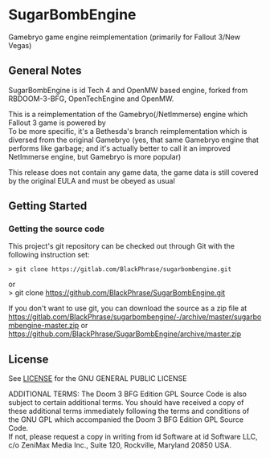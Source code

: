 # SugarBombEngine

Gamebryo game engine reimplementation (primarily for Fallout 3/New Vegas)

## General Notes

SugarBombEngine is id Tech 4 and OpenMW based engine, forked from RBDOOM-3-BFG, OpenTechEngine and OpenMW.

This is a reimplementation of the Gamebryo(/NetImmerse) engine which Fallout 3 game is powered by  
To be more specific, it's a Bethesda's branch reimplementation which is diversed from the original Gamebryo 
(yes, that same Gamebryo engine that performs like garbage; and it's actually better to call it an improved NetImmerse engine, but Gamebryo is more popular)

This release does not contain any game data, the game data is still covered by the original EULA and must be obeyed as usual

## Getting Started

### Getting the source code

This project's git repository can be checked out through Git with the following instruction set: 

	> git clone https://gitlab.com/BlackPhrase/sugarbombengine.git
or  
	> git clone https://github.com/BlackPhrase/SugarBombEngine.git
	
If you don't want to use git, you can download the source as a zip file at
	https://gitlab.com/BlackPhrase/sugarbombengine/-/archive/master/sugarbombengine-master.zip
or  
	https://github.com/BlackPhrase/SugarBombEngine/archive/master.zip

## License

See [LICENSE](LICENSE) for the GNU GENERAL PUBLIC LICENSE

ADDITIONAL TERMS: The Doom 3 BFG Edition GPL Source Code is also subject to certain additional terms. 
You should have received a copy of these additional terms immediately following the terms and conditions of the GNU GPL which accompanied the Doom 3 BFG Edition GPL Source Code.  
If not, please request a copy in writing from id Software at id Software LLC, c/o ZeniMax Media Inc., Suite 120, Rockville, Maryland 20850 USA.